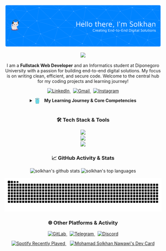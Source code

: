 <p align="center">
  <img src="images/github-header-banner.png" alt="Hello there, I'm Solkhan. Creating End-to-End Digital Solutions"/>
</p>

<div align="center">

<a href="https://git.io/typing-svg">
  <img src="https://readme-typing-svg.herokuapp.com/?lines=Fullstack+Web+Developer;Informatics+Student+at+Diponegoro+University;Ex-Intern+at+Diskominfo+Kota+Semarang&center=true&size=32&width=800&height=90">
</a>

</div>

<p align="center">
  I am a <strong>Fullstack Web Developer</strong> and an Informatics student at Diponegoro University with a passion for building end-to-end digital solutions. My focus is on writing clean, efficient, and secure code. Welcome to the central hub for my coding projects and learning journey!
</p>

<p align="center">
  <a href="https://www.linkedin.com/in/mohamadsolkhannawawi" target="_blank">
    <img src="https://img.shields.io/badge/LinkedIn-0077B5?style=for-the-badge&logo=linkedin&logoColor=white" alt="LinkedIn"/>
  </a>
  &nbsp;
  <a href="mailto:mohamadsolkhan558@gmail.com" target="_blank">
    <img src="https://img.shields.io/badge/Gmail-D14836?style=for-the-badge&logo=gmail&logoColor=white" alt="Gmail"/>
  </a>
  &nbsp;
  <a href="https://www.instagram.com/solkhann_/" target="_blank">
    <img src="https://img.shields.io/badge/Instagram-E4405F?style=for-the-badge&logo=instagram&logoColor=white" alt="Instagram"/>
  </a>
</p>

<details>
<summary align="center">
  <img src="https://raw.githubusercontent.com/devicons/devicon/master/icons/go/go-original.svg" width="20" style="vertical-align: middle; margin-right: 8px;">
  <strong>My Learning Journey & Core Competencies</strong>
</summary>
<br>

<div align="center">
  <p align="center">
    I am committed to continuous learning through a structured path on platforms like <strong>KelasFullstack</strong>, <strong>Udemy</strong>, and other online resources. <br>This journey covers the entire spectrum of modern web development.
  </p>

  <table style="border: none; width:100%; max-width: 800px; border-collapse: collapse;">
    <tr align="center">
      <td valign="top" width="50%" style="padding: 10px; border-bottom: 1px solid #444; border-right: 1px solid #444;">
        <div>
          <strong><img src="https://user-images.githubusercontent.com/74038190/212284115-f47cd8ff-2ffb-4b04-b5bf-4d1c14c0247f.gif" width="18px" />  Fundamentals</strong>
        </div>
        <p align="center" style="margin-top: 5px;">
          Algorithms & Data Structures<br>
          Git & Version Control<br>
          CLI / Terminal
        </p>
      </td>
      <td valign="top" width="50%" style="padding: 10px; border-bottom: 1px solid #444;">
        <div>
          <strong><img src="https://user-images.githubusercontent.com/74038190/212284115-f47cd8ff-2ffb-4b04-b5bf-4d1c14c0247f.gif" width="18px" />  Frontend Development</strong>
        </div>
        <p align="center" style="margin-top: 5px;">
          HTML, CSS, JavaScript (ES6+)<br>
          React.js, Vue.js, Next.js<br>
          TailwindCSS, Bootstrap
        </p>
      </td>
    </tr>
    <tr align="center">
      <td valign="top" width="50%" style="padding: 10px; border-right: 1px solid #444;">
        <div>
          <strong><img src="https://user-images.githubusercontent.com/74038190/212284115-f47cd8ff-2ffb-4b04-b5bf-4d1c14c0247f.gif" width="18px" />  Deployment & DevOps</strong>
        </div>
        <p align="center" style="margin-top: 5px;">
          Linux, NGINX, VPS Setup<br>
          Docker, cPanel<br>
          Vercel, Netlify
        </p>
      </td>
      <td valign="top" width="50%" style="padding: 10px;">
        <div>
          <strong><img src="https://user-images.githubusercontent.com/74038190/212284115-f47cd8ff-2ffb-4b04-b5bf-4d1c14c0247f.gif" width="18px" />  Additional Skills</strong>
        </div>
        <p align="center" style="margin-top: 5px;">
          UI/UX Design Principles<br>
          Software Testing (Selenium)<br>
          Career Development
        </p>
      </td>
    </tr>
    <tr align="center">
      <td valign="top" colspan="2" style="padding: 10px; border-top: 1px solid #444;">
        <div>
          <strong><img src="https://user-images.githubusercontent.com/74038190/212284115-f47cd8ff-2ffb-4b04-b5bf-4d1c14c0247f.gif" width="18px" />  Backend Development</strong>
        </div>
        <p align="center" style="margin-top: 5px;">
          PHP (OOP), Laravel, CodeIgniter<br>
          Node.js, Express.js, NestJS<br>
          MySQL, PostgreSQL, MongoDB
        </p>
      </td>
    </tr>
  </table>
</div>
</details>
<br>

<h3 align="center">🛠️ Tech Stack & Tools</h3>
<p align="center">
  <a href="https://skillicons.dev">
    <img src="https://skillicons.dev/icons?i=html,css,js,ts,react,vue,nextjs,tailwind,bootstrap&theme=light" />
    <br>
    <img src="https://skillicons.dev/icons?i=php,laravel,nodejs,express,mysql,postgres,mongodb&theme=light" />
    <br>
    <img src="https://skillicons.dev/icons?i=git,github,vscode,figma,docker,postman,linux&theme=light" />
  </a>
</p>

<h3 align="center">📈 GitHub Activity & Stats</h3>
<p align="center">
  <img height="180em" src="https://github-readme-stats.vercel.app/api?username=mohamadsolkhannawawi&show_icons=true&theme=transparent&hide_border=true&title_color=007BFF&text_color=434343&icon_color=007BFF" alt="solkhan's github stats"/>
  <img height="180em" src="https://github-readme-stats.vercel.app/api/top-langs/?username=mohamadsolkhannawawi&layout=compact&langs_count=8&theme=transparent&hide_border=true&title_color=007BFF&text_color=434343" alt="solkhan's top languages"/>
</p>

<p align="center">
  <img src="https://raw.githubusercontent.com/mohamadsolkhannawawi/mohamadsolkhannawawi/output/snake.svg" alt="Snake animation" />
</p>

<div align="center">

<h3 align="center">🌐 Other Platforms & Activity</h3>

<p align="center">
  <a href="https://gitlab.com/mohamadsolkhannawawi" target="_blank">
    <img src="https://img.shields.io/badge/GitLab-FC6D26?style=for-the-badge&logo=gitlab&logoColor=white" alt="GitLab"/>
  </a>
  &nbsp;
  <a href="https.t.me/solkhann" target="_blank">
    <img src="https://img.shields.io/badge/Telegram-26A5E4?style=for-the-badge&logo=telegram&logoColor=white" alt="Telegram"/>
  </a>
  &nbsp;
  <a href="https://discordapp.com/users/solkhann_" target="_blank">
    <img src="https://img.shields.io/badge/Discord-5865F2?style=for-the-badge&logo=discord&logoColor=white" alt="Discord"/>
  </a>
</p>

<p align="center">
  <a href="https://open.spotify.com/user/31te7v3y6ystk6bilb2tur2u3qgi?si=e9d9b1d80ec6448e">
    <img src="https://spotify-recently-played-readme.vercel.app/api?user=31te7v3y6ystk6bilb2tur2u3qgi&unique&count=5&unique=true" alt="Spotify Recently Played" />
  </a>
 &nbsp;&nbsp;
  <a href="https://app.daily.dev/mohamadsolkhannawawi">
    <img src="https://api.daily.dev/devcards/v2/M7jNyEBrSXY75SAeGCCNU.png?r=fi8&type=default" width="356" alt="Mohamad Solkhan Nawawi's Dev Card"/>
  </a>
</p>

</div>
